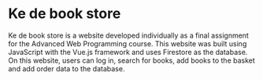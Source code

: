 # Ke de book store
Ke de book store is a website developed individually as a final assignment for the Advanced Web Programming course. This website was built using JavaScript with the Vue.js framework and uses Firestore as the database. On this website, users can log in, search for books, add books to the basket and add order data to the database.

